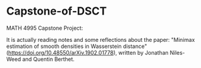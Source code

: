 # Capstone-of-DSCT
MATH 4995 Capstone Project:

It is actually reading notes and some reflections about the paper: "Minimax estimation of smooth densities in Wasserstein distance" (https://doi.org/10.48550/arXiv.1902.01778), written by Jonathan Niles-Weed and Quentin Berthet.
